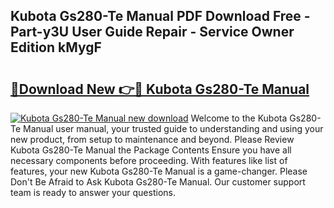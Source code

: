 ## Kubota Gs280-Te Manual PDF Download Free - Part-y3U User Guide Repair - Service Owner Edition kMygF

# <h2><a href="http://bc88478.oget.top/?id=Kubota+Gs280-Te+Manual">🔗Download New 👉🔴 Kubota Gs280-Te Manual</a></h2>

[![Kubota Gs280-Te Manual new download](https://i.imgur.com/5g1atiW.png)](http://bc88478.oget.top/?id=Kubota+Gs280-Te+Manual)
Welcome to the Kubota Gs280-Te Manual user manual, your trusted guide to understanding and using your new product, from setup to maintenance and beyond. Please Review Kubota Gs280-Te Manual the Package Contents Ensure you have all necessary components before proceeding. With features like list of features, your new Kubota Gs280-Te Manual is a game-changer. Please Don't Be Afraid to Ask Kubota Gs280-Te Manual. Our customer support team is ready to answer your questions.
